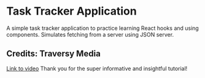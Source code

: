 # Task Tracker Application

A simple task tracker application to practice learning React hooks and using components. Simulates fetching from a server using JSON server.

## Credits: Traversy Media

<a href="https://www.youtube.com/watch?v=w7ejDZ8SWv8" target="_blank">Link to video</a>
Thank you for the super informative and insightful tutorial!
